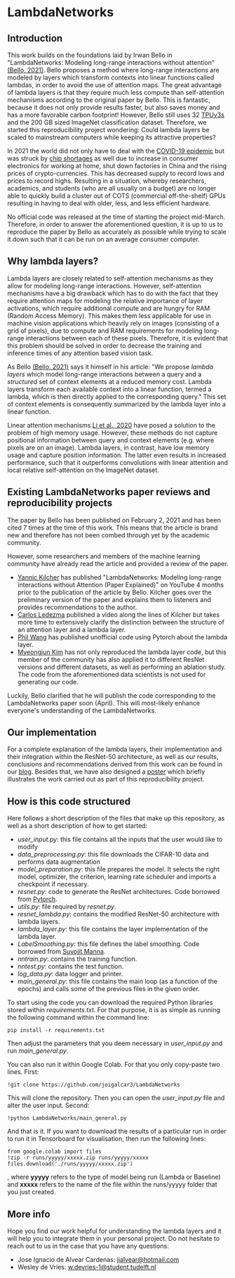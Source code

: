 # LambdaNetworks


## Introduction
This work builds on the foundations laid by Irwan Bello in "LambdaNetworks: Modeling long-range interactions without attention" 
[(Bello, 2021)](https://arxiv.org/abs/2102.08602). Bello proposes a method where long-range interactions are modeled by layers which 
transform contexts into linear functions called lambdas, in order to avoid the use of attention maps. The great advantage 
of lambda layers is that they require much less compute than self-attention mechanisms according to the original paper 
by Bello. This is fantastic, because it does not only provide results faster, but also saves money and has a more 
favorable carbon footprint! However, Bello still uses 32 [TPUv3s](https://cloud.google.com/tpu) and the 
200 GB sized ImageNet classification dataset. Therefore, we started this reproducibility project wondering: Could lambda 
layers be scaled to mainstream computers while keeping its attractive properties?

In 2021 the world did not only have to deal with the [COVID-19 epidemic](https://www.who.int/emergencies/diseases/novel-coronavirus-2019) 
but was struck by [chip shortages](https://www.cnbc.com/2021/02/10/whats-causing-the-chip-shortage-affecting-ps5-cars-and-more.html) 
as well due to increase in consumer electronics for working at home, shut down factories in China and the rising prices of crypto-currencies. 
This has decreased supply to record lows and prices to record highs. Resulting in a situation, whereby researchers, academics, 
and students (who are all usually on a budget) are no longer able to quickly build a cluster out of COTS (commercial off-the-shelf) 
GPUs resulting in having to deal with older, less, and less efficient hardware.

No official code was released at the time of starting the project mid-March. Therefore, in order to answer the 
aforementioned question, it is up to us to reproduce the paper by Bello as accurately as possible while trying to scale 
it down such that it can be run on an average consumer computer.



## Why lambda layers?

Lambda layers are closely related to self-attention mechanisms as they allow for modeling long-range interactions. 
However, self-attention mechanisms have a big drawback which has to do with the fact that they require attention maps 
for modeling the relative importance of layer activations, which require additional compute and are hungry for RAM 
(Random Access Memory). This makes them less applicable for use in machine vision applications which heavily rely on 
images (consisting of a grid of pixels), due to compute and RAM requirements for modeling long-range interactions 
between each of these pixels. Therefore, it is evident that this problem should be solved in order to decrease the 
training and inference times of any attention based vision task.

As Bello [(Bello, 2021)](https://arxiv.org/abs/2102.08602) says it himself in his article: "We propose _lambda layers_ which 
model long-range interactions between a query and a _structured_ set of context elements at a reduced memory 
cost. Lambda layers transform each available context into a linear function, termed a lambda, which is then directly 
applied to the corresponding query." This set of context elements is consequently summarized by the lambda layer into a
 linear function.

Linear attention mechanisms [Li et al., 2020](https://arxiv.org/abs/2007.14902) have posed a solution to the problem of high memory usage. However, 
these methods do not capture positional information between query and context elements (e.g. where pixels are on an 
image). Lambda layers, in contrast, have low memory usage and capture position information. The latter even results in 
increased performance, such that it outperforms convolutions with linear attention and local relative self-attention on 
the ImageNet dataset.

## Existing LambdaNetworks paper reviews and reproducibility projects
The paper by Bello has been published on February 2, 2021 and has been cited 7 times at the time of this work. 
This means that the article is brand new and therefore has not been combed through yet by the academic community.

However, some researchers and members of the machine learning community have already read the article and provided a
 review of the paper. 
 * [Yannic Kilcher](https://www.youtube.com/watch?v=3qxJ2WD8p4w) 
 has published "LambdaNetworks: Modeling long-range interactions without Attention (Paper Explained)" on YouTube 4 
 months prior to the publication of the article by Bello.  Kilcher goes over the preliminary version of the paper and 
 explains them to listeners and provides recommendations to the author. 
 * [Carlos Ledezma](https://www.youtube.com/watch?v=awclKwG0_sM) 
 published a video along the lines of Kilcher but takes more time to extensively clarify the distinction between the 
 structure of an attention layer and a lambda layer.
* [Phil Wang](https://github.com/lucidrains/lambda-networks) has published unofficial code using Pytorch 
about the lambda layer. 
* [Myeongjun Kim](https://github.com/leaderj1001/LambdaNetworks) has not only 
reproduced the lambda layer code, but this member of the community has also applied it to different ResNet versions
 and different datasets, as well as performing an ablation study. 
 The code from the aforementioned data scientists is not used for generating our code.

Luckily, Bello clarified that he will publish the code corresponding to the LambdaNetworks paper soon (April). This will
 most-likely enhance everyone's understanding of the LambdaNetworks.

## Our implementation
For a complete explanation of the lambda layers, their implementation and their integration within the ResNet-50 
architecture, as well as our results, conclusions and recommendations derived from this work can be found in our [blog](https://jialvear.medium.com/lambdanetworks-efficient-accurate-but-also-accessible-a-reproducibility-project-with-cifar-10-3429d8ece677). 
Besides that, we have also designed a [poster](https://github.com/joigalcar3/LambdaNetworks/blob/main/Poster.pdf) which briefly illustrates the work carried out as part of this 
reproducibility project. 

## How is this code structured
Here follows a short description of the files that make up this repository, as well as a short description of how to get 
started:
* _user\_input.py_: this file contains all the inputs that the user would like to modify
* _data\_preprocessing.py_: this file downloads the CIFAR-10 data and performs data augmentation
* _model\_preparation.py_: this file prepares the model. It selects the right model, optimizer, the criterion, learning
  rate scheduler and imports a checkpoint if necessary.
* _resnet.py_: code to generate the ResNet architectures. Code borrowed from [Pytorch](https://github.com/pytorch/vision/blob/master/torchvision/models/resnet.py).
* _utils.py_: file required by _resnet.py_.
* _resnet\_lambda.py_: contains the modified ResNet-50 architecture with lambda layers.
* _lambda\_layer.py_: this file contains the layer implementation of the lambda layer.
* _LabelSmoothing.py_: this file defines the label smoothing. Code borrowed from [Suvojit Manna](https://gist.github.com/suvojit-0x55aa/0afb3eefbb26d33f54e1fb9f94d6b609).
* _nntrain.py_: contains the training function.
* _nntest.py_: contains the test function.
* _log\_data.py_: data logger and printer.
* _main\_general.py_: this file contains the main loop (as a function of the epochs) and calls some of the previous 
files in the given order.

To start using the code you can download the required Python libraries stored within _requirements.txt_. For that purpose,
it is as simple as running the following command within the command line:
```shell script
pip install -r requirements.txt
```
Then adjust the parameters that you deem necessary in _user\_input.py_ and run _main\_general.py_.

You can also run it within Google Colab. For that you only copy-paste two lines. First:
```shell script
!git clone https://github.com/joigalcar3/LambdaNetworks
```
This will clone the repository. Then you can open the _user\_input.py_ file and alter the user input. Second:
```shell script
!python LambdaNetworks/main_general.py
```
And that is it. If you want to download the results of a particular run in order to run it in Tensorboard for visualisation,
 then run the following lines:
 
 ```shell script
from google.colab import files
!zip -r runs/yyyyy/xxxxx.zip runs/yyyyy/xxxxx
files.download('./runs/yyyyy/xxxxx.zip')
```
, where **yyyyy** refers to the type of model being run (Lambda or Baseline) and **xxxxx** refers to the name of the file 
within the runs/yyyyy folder that you just created.

## More info

Hope you find our work helpful for understanding the lambda layers and it will help you to integrate them in your personal 
project. Do not hesitate to reach out to us in the case that you have any questions:
* Jose Ignacio de Alvear Cardenas: [jialvear@hotmail.com](mailto:jialvear@hotmail.com)
* Wesley de Vries: [w.devries-1@student.tudelft.nl](mailto:w.devries-1@student.tudelft.nl)
